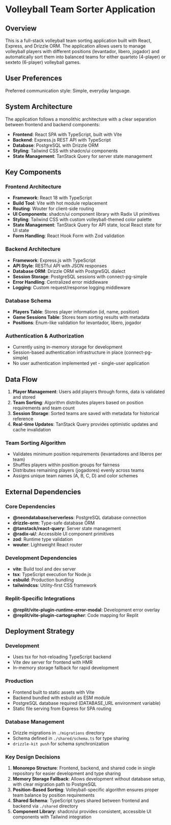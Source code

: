 # Volleyball Team Sorter Application

## Overview

This is a full-stack volleyball team sorting application built with React, Express, and Drizzle ORM. The application allows users to manage volleyball players with different positions (levantador, libero, jogador) and automatically sort them into balanced teams for either quarteto (4-player) or sexteto (6-player) volleyball games.

## User Preferences

Preferred communication style: Simple, everyday language.

## System Architecture

The application follows a monolithic architecture with a clear separation between frontend and backend components:

- **Frontend**: React SPA with TypeScript, built with Vite
- **Backend**: Express.js REST API with TypeScript
- **Database**: PostgreSQL with Drizzle ORM
- **Styling**: Tailwind CSS with shadcn/ui components
- **State Management**: TanStack Query for server state management

## Key Components

### Frontend Architecture
- **Framework**: React 18 with TypeScript
- **Build Tool**: Vite with hot module replacement
- **Routing**: Wouter for client-side routing
- **UI Components**: shadcn/ui component library with Radix UI primitives
- **Styling**: Tailwind CSS with custom volleyball-themed color palette
- **State Management**: TanStack Query for API state, local React state for UI state
- **Form Handling**: React Hook Form with Zod validation

### Backend Architecture
- **Framework**: Express.js with TypeScript
- **API Style**: RESTful API with JSON responses
- **Database ORM**: Drizzle ORM with PostgreSQL dialect
- **Session Storage**: PostgreSQL sessions with connect-pg-simple
- **Error Handling**: Centralized error middleware
- **Logging**: Custom request/response logging middleware

### Database Schema
- **Players Table**: Stores player information (id, name, position)
- **Game Sessions Table**: Stores team sorting results with metadata
- **Positions**: Enum-like validation for levantador, libero, jogador

### Authentication & Authorization
- Currently using in-memory storage for development
- Session-based authentication infrastructure in place (connect-pg-simple)
- No user authentication implemented yet - single-user application

## Data Flow

1. **Player Management**: Users add players through forms, data is validated and stored
2. **Team Sorting**: Algorithm distributes players based on position requirements and team count
3. **Session Storage**: Sorted teams are saved with metadata for historical reference
4. **Real-time Updates**: TanStack Query provides optimistic updates and cache invalidation

### Team Sorting Algorithm
- Validates minimum position requirements (levantadores and liberos per team)
- Shuffles players within position groups for fairness
- Distributes remaining players (jogadores) evenly across teams
- Assigns unique team names (A, B, C, D) and color schemes

## External Dependencies

### Core Dependencies
- **@neondatabase/serverless**: PostgreSQL database connection
- **drizzle-orm**: Type-safe database ORM
- **@tanstack/react-query**: Server state management
- **@radix-ui/**: Accessible UI component primitives
- **zod**: Runtime type validation
- **wouter**: Lightweight React router

### Development Dependencies
- **vite**: Build tool and dev server
- **tsx**: TypeScript execution for Node.js
- **esbuild**: Production bundling
- **tailwindcss**: Utility-first CSS framework

### Replit-Specific Integrations
- **@replit/vite-plugin-runtime-error-modal**: Development error overlay
- **@replit/vite-plugin-cartographer**: Code mapping for Replit

## Deployment Strategy

### Development
- Uses tsx for hot-reloading TypeScript backend
- Vite dev server for frontend with HMR
- In-memory storage fallback for rapid development

### Production
- Frontend built to static assets with Vite
- Backend bundled with esbuild as ESM module
- PostgreSQL database required (DATABASE_URL environment variable)
- Static file serving from Express for SPA routing

### Database Management
- Drizzle migrations in `./migrations` directory
- Schema defined in `./shared/schema.ts` for type sharing
- `drizzle-kit push` for schema synchronization

### Key Design Decisions

1. **Monorepo Structure**: Frontend, backend, and shared code in single repository for easier development and type sharing
2. **Memory Storage Fallback**: Allows development without database setup, with clear migration path to PostgreSQL
3. **Position-Based Sorting**: Volleyball-specific algorithm ensures proper team balance by position requirements
4. **Shared Schema**: TypeScript types shared between frontend and backend via `./shared` directory
5. **Component Library**: shadcn/ui provides consistent, accessible UI components with Tailwind integration